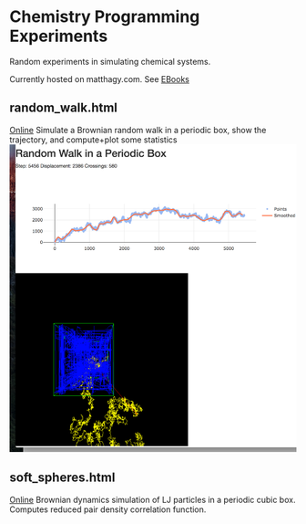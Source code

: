 # Chemistry Programming Experiments
Random experiments in simulating chemical systems.

Currently hosted on matthagy.com. See [EBooks]()

## random_walk.html
[Online](https://matthagy.com/random_walk.html)
Simulate a Brownian random walk in a periodic box, show the trajectory, and compute+plot some statistics
![random walk](https://github.com/matthagy/chem_prog_exp/blob/master/img/random_walk.png)

## soft_spheres.html
[Online](https://matthagy.com/soft_spheres.html)
Brownian dynamics simulation of LJ particles in a periodic cubic box.
Computes reduced pair density correlation function.